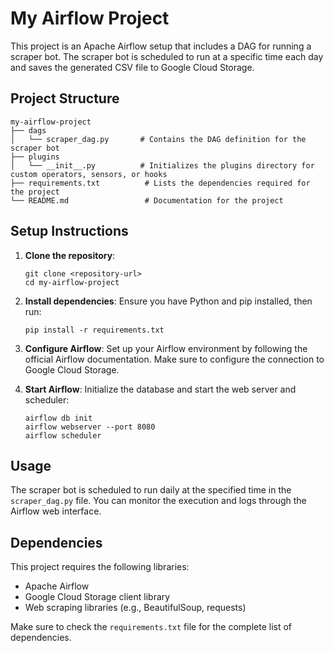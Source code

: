 # My Airflow Project

This project is an Apache Airflow setup that includes a DAG for running a scraper bot. The scraper bot is scheduled to run at a specific time each day and saves the generated CSV file to Google Cloud Storage.

## Project Structure

```
my-airflow-project
├── dags
│   └── scraper_dag.py       # Contains the DAG definition for the scraper bot
├── plugins
│   └── __init__.py          # Initializes the plugins directory for custom operators, sensors, or hooks
├── requirements.txt          # Lists the dependencies required for the project
└── README.md                 # Documentation for the project
```

## Setup Instructions

1. **Clone the repository**:
   ```
   git clone <repository-url>
   cd my-airflow-project
   ```

2. **Install dependencies**:
   Ensure you have Python and pip installed, then run:
   ```
   pip install -r requirements.txt
   ```

3. **Configure Airflow**:
   Set up your Airflow environment by following the official Airflow documentation. Make sure to configure the connection to Google Cloud Storage.

4. **Start Airflow**:
   Initialize the database and start the web server and scheduler:
   ```
   airflow db init
   airflow webserver --port 8080
   airflow scheduler
   ```

## Usage

The scraper bot is scheduled to run daily at the specified time in the `scraper_dag.py` file. You can monitor the execution and logs through the Airflow web interface.

## Dependencies

This project requires the following libraries:
- Apache Airflow
- Google Cloud Storage client library
- Web scraping libraries (e.g., BeautifulSoup, requests)

Make sure to check the `requirements.txt` file for the complete list of dependencies.